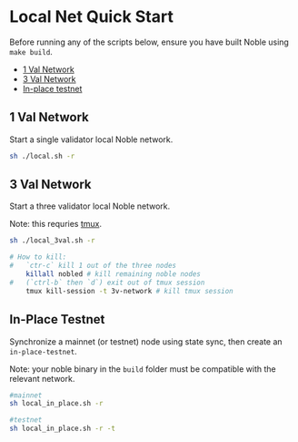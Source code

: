 # Local Net Quick Start

Before running any of the scripts below, ensure you have built Noble using `make build`.

- [1 Val Network](#1-val-network)
- [3 Val Network](#3-val-network)
- [In-place testnet](#in-place-testnet)

## 1 Val Network

Start a single validator local Noble network.

```sh
sh ./local.sh -r
```

## 3 Val Network

Start a three validator local Noble network.

Note: this requries [tmux](https://github.com/tmux/tmux/wiki).

```sh
sh ./local_3val.sh -r

# How to kill:
#   `ctr-c` kill 1 out of the three nodes
    killall nobled # kill remaining noble nodes
#   (`ctrl-b` then `d`) exit out of tmux session 
    tmux kill-session -t 3v-network # kill tmux session
```

## In-Place Testnet

Synchronize a mainnet (or testnet) node using state sync, then create an `in-place-testnet`.

Note: your noble binary in the `build` folder must be compatible with the relevant network.

```sh
#mainnet
sh local_in_place.sh -r

#testnet
sh local_in_place.sh -r -t
```
